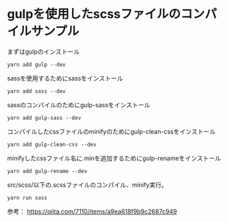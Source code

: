 # gulpを使用したscssファイルのコンパイルサンプル

まずはgulpのインストール
```
yarn add gulp --dev
```

sassを使用するためにsassをインストール
```
yarn add sass --dev
```

sassのコンパイルのためにgulp-sassをインストール
```
yarn add gulp-sass --dev
```

コンパイルしたcssファイルのminifyのためにgulp-clean-cssをインストール
```
yarn add gulp-clean-css --dev
```

minifyしたcssファイル名に.minを追加するためにgulp-renameをインストール
```
yarn add gulp-rename --dev
```

src/scss/以下の.scssファイルのコンパイル、minify実行。
```
yarn run sass
```

参考：
https://qiita.com/7110/items/a9ea618f9b9c2687c949